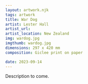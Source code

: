 ```yaml
---
layout: artwork.njk
tags: artwork
title: War Dog
artist: Lester Hall
artist_url: 
artist_location: New Zealand
img: wardog.jpg
imgthumb: wardog.jpg
dimensions: 297 x 420 mm
composition: Giclee print on paper

date: 2023-09-14
---
```


Description to come.
